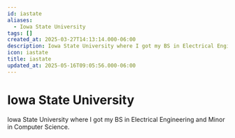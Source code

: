 ```yaml
---
id: iastate
aliases:
  - Iowa State University
tags: []
created_at: 2025-03-27T14:13:14.000-06:00
description: Iowa State University where I got my BS in Electrical Engineering and Minor in Computer Science.
icon: iastate
title: iastate
updated_at: 2025-05-16T09:05:56.000-06:00
---
```


# Iowa State University

Iowa State University where I got my BS in Electrical Engineering and Minor in Computer Science.
